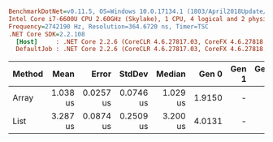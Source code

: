 ``` ini

BenchmarkDotNet=v0.11.5, OS=Windows 10.0.17134.1 (1803/April2018Update/Redstone4)
Intel Core i7-6600U CPU 2.60GHz (Skylake), 1 CPU, 4 logical and 2 physical cores
Frequency=2742190 Hz, Resolution=364.6720 ns, Timer=TSC
.NET Core SDK=2.2.108
  [Host]     : .NET Core 2.2.6 (CoreCLR 4.6.27817.03, CoreFX 4.6.27818.02), 64bit RyuJIT  [AttachedDebugger]
  DefaultJob : .NET Core 2.2.6 (CoreCLR 4.6.27817.03, CoreFX 4.6.27818.02), 64bit RyuJIT


```
| Method |     Mean |     Error |    StdDev |   Median |  Gen 0 | Gen 1 | Gen 2 | Allocated |
|------- |---------:|----------:|----------:|---------:|-------:|------:|------:|----------:|
|  Array | 1.038 us | 0.0257 us | 0.0746 us | 1.029 us | 1.9150 |     - |     - |   3.93 KB |
|   List | 3.287 us | 0.0874 us | 0.2509 us | 3.200 us | 4.0131 |     - |     - |   8.23 KB |
